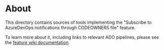 # About

This directory contains sources of tools implementing the
"Subscribe to AzureDevOps notifications through CODEOWNERS file" feature.

To learn more about it, including links to relevant ADO pipelines, please see
the [feature wiki documentation](https://dev.azure.com/azure-sdk/internal/_wiki/wikis/internal.wiki/63/Subscribe-to-Notifications).
